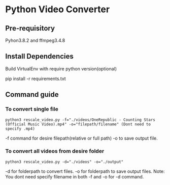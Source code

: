 # Python Video Converter 

## Pre-requisitory
Pyhon3.8.2 and ffmpeg3.4.8

## Install Dependencies
Build VirtualEnv with require python version(optional)

pip install -r requirements.txt

## Command guide

### To convert single file 

```
python3 rescale_video.py -f="./videos/OneRepublic - Counting Stars (Official Music Video).mp4" -o="filepath/filename" (Dont need to specify .mp4)
```

-f command for desire filepath(relative or full path)
-o to save output file.

### To convert all videos from desire folder 

```
python3 rescale_video.py -d="./videos" -o="./output"
```
-d for folderpath to convert files.
-o for folderpath to save output files. 
Note: You dont need specify filename in both -f and -o for -d command.